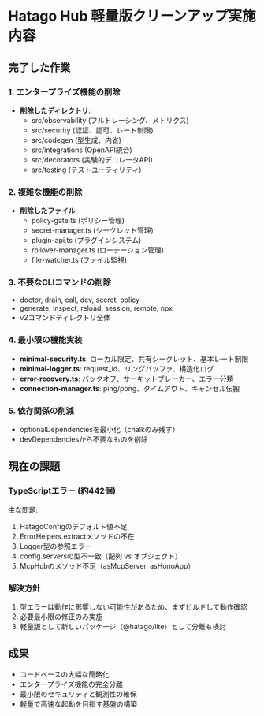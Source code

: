 # Hatago Hub 軽量版クリーンアップ実施内容

## 完了した作業

### 1. エンタープライズ機能の削除

- **削除したディレクトリ**:
  - src/observability (フルトレーシング、メトリクス)
  - src/security (認証、認可、レート制限)
  - src/codegen (型生成、内省)
  - src/integrations (OpenAPI統合)
  - src/decorators (実験的デコレータAPI)
  - src/testing (テストユーティリティ)

### 2. 複雑な機能の削除

- **削除したファイル**:
  - policy-gate.ts (ポリシー管理)
  - secret-manager.ts (シークレット管理)
  - plugin-api.ts (プラグインシステム)
  - rollover-manager.ts (ローテーション管理)
  - file-watcher.ts (ファイル監視)

### 3. 不要なCLIコマンドの削除

- doctor, drain, call, dev, secret, policy
- generate, inspect, reload, session, remote, npx
- v2コマンドディレクトリ全体

### 4. 最小限の機能実装

- **minimal-security.ts**: ローカル限定、共有シークレット、基本レート制限
- **minimal-logger.ts**: request_id、リングバッファ、構造化ログ
- **error-recovery.ts**: バックオフ、サーキットブレーカー、エラー分類
- **connection-manager.ts**: ping/pong、タイムアウト、キャンセル伝搬

### 5. 依存関係の削減

- optionalDependenciesを最小化（chalkのみ残す）
- devDependenciesから不要なものを削除

## 現在の課題

### TypeScriptエラー (約442個)

主な問題:

1. HatagoConfigのデフォルト値不足
2. ErrorHelpers.extractメソッドの不在
3. Logger型の参照エラー
4. config.serversの型不一致（配列 vs オブジェクト）
5. McpHubのメソッド不足（asMcpServer, asHonoApp）

### 解決方針

1. 型エラーは動作に影響しない可能性があるため、まずビルドして動作確認
2. 必要最小限の修正のみ実施
3. 軽量版として新しいパッケージ（@hatago/lite）として分離も検討

## 成果

- コードベースの大幅な簡略化
- エンタープライズ機能の完全分離
- 最小限のセキュリティと観測性の確保
- 軽量で高速な起動を目指す基盤の構築

